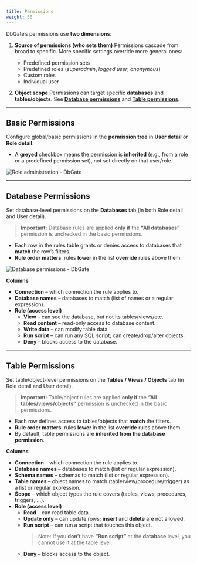 ```yaml
---
title: Permissions
weight: 50
---
```


DbGate’s permissions use **two dimensions**:

1. **Source of permissions (who sets them)**
   Permissions cascade from broad to specific. More specific settings override more general ones:
   * Predefined permission sets
   * Predefined roles (*superadmin*, *logged user*, *anonymous*)
   * Custom roles
   * Individual user

2. **Object scope**
   Permissions can target specific **databases** and **tables/objects**. See **[Database permissions](#database-permissions)** and **[Table permissions](#table-permissions)**.

---

## Basic Permissions

Configure global/basic permissions in the **permission tree** in **User detail** or **Role detail**.

* A **greyed** checkbox means the permission is **inherited** (e.g., from a role or a predefined permission set), not set directly on that user/role.

![Role administration - DbGate](https://media.dbgate.io/img/user-administration-light.png)

---

## Database Permissions

Set database-level permissions on the **Databases** tab (in both Role detail and User detail).

> **Important:** Database rules are applied **only if** the **“All databases”** permission is unchecked in the basic permissions.

* Each row in the rules table grants or denies access to databases that **match** the row’s filters.
* **Rule order matters**: rules **lower** in the list **override** rules above them.

![Database permissions - DbGate](https://media.dbgate.io/img/database-permissions-light.png)

**Columns**

* **Connection** – which connection the rule applies to.
* **Database names** – databases to match (list of names or a regular expression).
* **Role (access level)**
  * **View** – can see the database, but not its tables/views/etc.
  * **Read content** – read-only access to database content.
  * **Write data** – can modify table data.
  * **Run script** – can run any SQL script; can create/drop/alter objects.
  * **Deny** – blocks access to the database.

---

## Table Permissions

Set table/object-level permissions on the **Tables / Views / Objects** tab (in Role detail and User detail).

> **Important:** Table/object rules are applied **only if** the **“All tables/views/objects”** permission is unchecked in the basic permissions.

* Each row defines access to tables/objects that **match** the filters.
* **Rule order matters**: rules **lower** in the list **override** rules above them.
* By default, table permissions are **inherited from the database permission**.

**Columns**

* **Connection** – which connection the rule applies to.
* **Database names** – databases to match (list or regular expression).
* **Schema names** – schemas to match (list or regular expression).
* **Table names** – object names to match (table/view/procedure/trigger) as a list or regular expression.
* **Scope** – which object types the rule covers (tables, views, procedures, triggers, …).
* **Role (access level)**
  * **Read** – can read table data.
  * **Update only** – can update rows; **insert** and **delete** are not allowed.
  * **Run script** – can run a script that touches this object.
    > Note: If you **don’t** have **“Run script”** at the **database** level, you cannot use it at the table level.
  * **Deny** – blocks access to the object.

